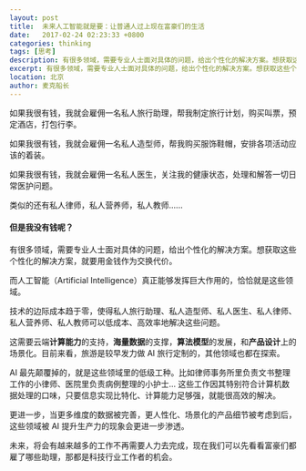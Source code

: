 ```yaml
---
layout: post
title:  未来人工智能就是要：让普通人过上现在富豪们的生活
date:   2017-02-24 02:23:33 +0800
categories: thinking
tags: [思考]
description: 有很多领域，需要专业人士面对具体的问题，给出个性化的解决方案。想获取这些个性化的解决方案，就要用金钱作为交换代价。而人工智能（Artificial Intelligence）真正能够发挥巨大作用的，恰恰就是这些领域。
excerpt: 有很多领域，需要专业人士面对具体的问题，给出个性化的解决方案。想获取这些个性化的解决方案，就要用金钱作为交换代价。而人工智能（Artificial Intelligence）真正能够发挥巨大作用的，恰恰就是这些领域 ……
location: 北京
author: 麦克船长
---
```


如果我很有钱，我就会雇佣一名私人旅行助理，帮我制定旅行计划，购买叫票，预定酒店，打包行李。

如果我很有钱，我就会雇佣一名私人造型师，帮我购买服饰鞋帽，安排各项活动应该的着装。

如果我很有钱，我就会雇佣一名私人医生，关注我的健康状态，处理和解答一切日常医护问题。

类似的还有私人律师，私人营养师，私人教师......

#### 但是我没有钱呢？

有很多领域，需要专业人士面对具体的问题，给出个性化的解决方案。想获取这些个性化的解决方案，就要用金钱作为交换代价。

而人工智能（Artificial Intelligence）真正能够发挥巨大作用的，恰恰就是这些领域。

技术的边际成本趋于零，使得私人旅行助理、私人造型师、私人医生、私人律师、私人营养师、私人教师可以低成本、高效率地解决这些问题。

这需要云端**计算能力**的支持，**海量数据**的支撑，**算法模型**的发展，和**产品设计**上的场景化。目前来看，旅游是较早发力做 AI 旅行定制的，其他领域也都在探索。

AI 最先颠覆掉的，就是这些领域里的低级工种。比如律师事务所里负责文书整理工作的小律师、医院里负责病例整理的小护士... 这些工作因其特别符合计算机数据处理的口味，只要信息实现比特化、计算能力足够强，就能很高效的解决。

更进一步，当更多维度的数据被完善，更人性化、场景化的产品细节被考虑到后，这些领域被 AI 提升生产力的现象会更进一步渗透。

未来，将会有越来越多的工作不再需要人力去完成，现在我们可以先看看富豪们都雇了哪些助理，那都是科技行业工作者的机会。
